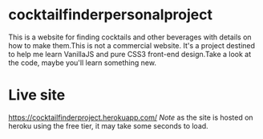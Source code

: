 # cocktailfinderpersonalproject
This is a website for finding cocktails and other beverages with details on how to make them.This is not a commercial website.
It's a project destined to help me learn VanillaJS and pure CSS3 front-end design.Take a look at the code, maybe you'll learn something new.
# Live site
https://cocktailfinderproject.herokuapp.com/
*Note* as the site is hosted on heroku using the free tier, it may take some seconds to load.
